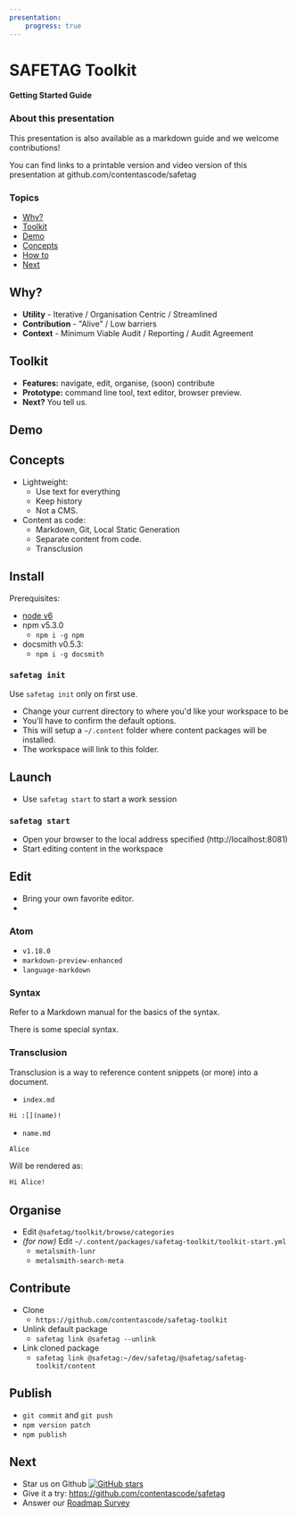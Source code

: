 ```yaml
---
presentation:
    progress: true
---
```


<!-- slide -->
# SAFETAG Toolkit
#### Getting Started Guide

<!-- slide vertical:true -->
### About this presentation

This presentation is also available as a markdown guide and we welcome contributions!

You can find links to a printable version and video version of this presentation at github.com/contentascode/safetag

<!-- slide -->

### Topics
<!-- TOC depthFrom:2 depthTo:2 withLinks:1 updateOnSave:1 orderedList:0 -->

- [Why?](#why)
- [Toolkit](#toolkit)
- [Demo](#demo)
- [Concepts](#concepts)
- [How to](#install)
- [Next](#next)

<!-- /TOC -->

<!-- slide -->
## Why?

 - **Utility** - Iterative / Organisation Centric / Streamlined
 - **Contribution** - "Alive" / Low barriers
 - **Context** -  Minimum Viable Audit / Reporting / Audit Agreement

<!-- slide -->
## Toolkit

- **Features:** navigate, edit, organise, (soon) contribute
- **Prototype:** command line tool, text editor, browser preview.
- **Next?** You tell us.

<!-- slide -->
## Demo

<!-- slide  -->
## Concepts

 - Lightweight:
   - Use text for everything
   - Keep history
   - Not a CMS.
 - Content as code:
   - Markdown, Git, Local Static Generation
   - Separate content from code.
   - Transclusion

<!-- slide -->
## Install

Prerequisites:
 - [node v6](https://nodejs.org/en/)
 - npm v5.3.0
   -  `npm i -g npm`
 - docsmith v0.5.3:
   -  `npm i -g docsmith`

<!-- slide vertical:true -->

### `safetag init`

Use `safetag init` only on first use.

  - Change your current directory to where you'd like your workspace to be
  - You'll have to confirm the default options.
  - This will setup a `~/.content` folder where content packages will be installed.
  - The workspace will link to this folder.

<!-- slide -->
## Launch

- Use `safetag start` to start a work session

<!-- slide vertical:true -->

### `safetag start`

  - Open your browser to the local address specified (http://localhost:8081)
  - Start editing content in the workspace

<!-- slide -->
## Edit

 - Bring your own favorite editor.
 -

<!-- slide vertical:true -->

### Atom

 - `v1.18.0`
 - `markdown-preview-enhanced`
 - `language-markdown`

<!-- slide vertical:true -->
### Syntax

Refer to a Markdown manual for the basics of the syntax.

There is some special syntax.

<!-- slide vertical:true -->
### Transclusion

Transclusion is a way to reference content snippets (or more) into a document.

- `index.md`
```markdown
Hi :[](name)!
```

- `name.md`
```markdown
Alice
```

Will be rendered as:
```markdown
Hi Alice!
```

<!--

This helps make content more reusable since the snippet's content can be transcluded several times and updating the snippet will automatically update all the locations where it is transcluded.

We say that the "content" is "dependent" on the transcluded "content".

 `:[title](link)` this will include the `link` snippet content in the current document.

In the easiest case, `link` is the name of a file in the same directory, but it can also be used with the following type of links:

#### Smart links

Smart links are easy to write and should "do the right thing" so you can focus on your content. The link resolution mechanism is described in more details below. It follows the general principles:
 - **Concise**: Avoiding writing file extensions
 - (soon) **Modular**: They should support reusable content packages.
 - (soon) **Adaptable**: They should not need to be changes when overriding content (See [Overrides](#overrides))

In more details:
 - `:[](name)` - This will match the first of the following cases:
   - in the same folder as the content.
     - a file called `name` and will transclude it.
     - a file called `name.md` and will transclude it.
     - a folder called `name` with an `index` file and will transclude it.
     - a folder called `name` with an `index.md` file and will transclude it.
     - a folder called `name` with no index, it will transclude all files in the folder.
  - the same in the parent folders all the way to the workspace's root.
  - content packages
    - a content package called `name` installed in the content repository.

 - `:[](folder/name)`
   - same as above
   - content packages
     - a content package called `folder` with a subpackage `name`, the subpackage can be:
       - a file called `name`, `name.md`
       - a folder called `name` with and `index` or `index.md` file
       - a folder called `name` with no index and it will transclude all files in the folder.

#### Explicit links

 - `:[](name.md)` this will only match a file called `name.md` in the same directory and will transclude it.
 - `:[](./folder/name.md)` this will only match a file in the `folder` subdirectory of the content's directory.

### (Soon) Overrides

Overrides allow to modify published content with your personal customisation with minimum changes and making it easy to later contribute back these changes to the publication.

Overrides are enabled by `workspaces`. A workspace is a dynamic representation of the content which is kept connected to its source publication (allowing updates and making it easier to contribute back), but which is optimised for content authoring (hiding technical details about rendering), content editing (SOON - with version control and collaborative features).

Here's a basic override example:

```
   .
   ├── index.md          // Index
   └── :chapters/        // `:` means that the chapters are from a content package.
       ├── chapter_1.md  // as a consequence these chapters are linked
       └── chapter_2.md  // and should not be modified.
```

In order to override it with your own chapter 2, you need to :
 - create a `chapters` folder in your workspace
 - create a `chapter_2.md` file in this folder.

This is what it will look like:

```
   .
   ├── index.md            // Index
   ├── chapters/           // This new folder will setup an override.
   │   └── chapter_2.md    // This will override chapter_2.md
   └── :chapters/          //
       ├── chapter_1.md    //
       └── chapter_2.md    // This is now masked.
```

This makes it easy to start working on your own versions of content without having to worry about making irreversible changes. This is also setup (SOON) to deal with version control for you so that every change is properly tracked and facilitate content packaging so that it's easy to contribute back.

-->

<!-- slide -->

## Organise

 - Edit `@safetag/toolkit/browse/categories`
 - _(for now)_ Edit `~/.content/packages/safetag-toolkit/toolkit-start.yml`
     - `metalsmith-lunr`
     - `metalsmith-search-meta`

<!-- slide -->

## Contribute

 - Clone
   - `https://github.com/contentascode/safetag-toolkit`
 - Unlink default package
   - `safetag link @safetag --unlink`
 - Link cloned package
   - `safetag link @safetag:~/dev/safetag/@safetag/safetag-toolkit/content`

<!-- slide -->

## Publish

  - `git commit` and `git push`
  - `npm version patch`
  - `npm publish`

<!-- slide -->

## Next

 - Star us on Github [![GitHub stars](https://img.shields.io/github/stars/contentascode/safetag.svg?style=social&label=Star)]()
 - Give it a try: https://github.com/contentascode/safetag
 - Answer our [Roadmap Survey](https://www.surveymonkey.de/r/G5Q5BF6)
